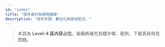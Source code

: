 ```yaml
---
id: "index"
title: "保存會計與報稅檔案"
description: "保存年限、數位化與查核配合。"
---
```


> 本頁為 **Level-4 區內容占位**。後續將補充具體步驟、範例、下載表與常見問題。
